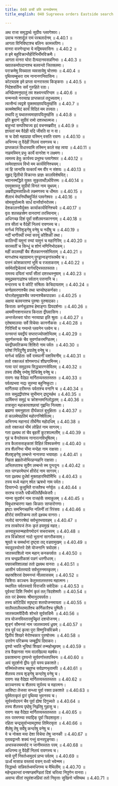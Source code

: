 ```yaml
---
title: 040 प्राचीं प्रति वानरप्रेषणम्
title_english: 040 Sugreeva orders Eastside search

---
```

<div class="audioEmbed"  caption="श्रीराम-हरिसीताराममूर्ति-घनपाठिभ्यां वचनम्" src="https://archive.org/download/Ramayana-recitation-Sriram-harisItArAmamUrti-Ghanapaati-v2/Kanda_4/Kanda_4_KSK-040-Pracheem_Prathi_Vanara_Preshanam.mp3"></div>

  
अथ राजा समृद्धार्थः सुग्रीवः प्लवगेश्वरः।  
उवाच नरशार्दूलं रामं परबलार्दनम् ॥ 4.40.1 ॥   
आगता विनिविष्टाश्च बलिनः कामरूपिणः।  
वानरा वारणेन्द्राभा ये मद्विषयवासिनः ॥ 4.40.2 ॥   
त इमे बहुविक्रान्तैर्हरिभिर्भीमविक्रमैः।  
आगता वानरा घोरा दैत्यदानवसन्ननिभाः ॥ 4.40.3 ॥   
ख्यातकर्मापदानाश्च बलवन्तो जितक्लमाः।  
पराक्रमेषु विख्याता व्यवसायेषु चोत्तमाः ॥ 4.40.4 ॥   
पृथिव्यम्बुचरा राम नानानगनिवासिनः।  
कोट्यग्रश इमे प्राप्ता वानरास्तव किङ्कराः ॥ 4.40.5 ॥   
निदेशवर्तिनः सर्वं गुरुहिते रताः।  
अभिप्रेतमनुष्ठातुं तव शक्ष्यन्त्यरिन्दम ॥ 4.40.6 ॥   
यन्मन्यसे नरव्याघ्र प्राप्तकालं तदुच्यताम्।  
त्वत्सैन्यं त्वद्वशे युक्तमाज्ञापयितुमर्हसि ॥ 4.40.7 ॥   
काममेषामिदं कार्यं विदितं मम तत्त्वतः।  
तथापि तु यथातत्त्वमाज्ञापयितुमर्हसि ॥ 4.40.8 ॥   
इति ब्रुवाणं सुग्रीवं रामो दशरथात्मजः।  
बाहुभ्यां सम्परिष्वज्य इदं वचनमब्रवीत् ॥ 4.40.9 ॥   
ज्ञायतां मम वैदेही यदि जीवति वा न वा।  
स च देशो महाप्राज्ञ यस्मिन् वसति रावणः ॥ 4.40.10 ॥   
अभिगम्य तु वैदेहीं निलयं रावणस्य च।  
प्राप्तकालं विधास्यामि तस्मिन् काले सह त्वया ॥ 4.40.11 ॥   
नाहमस्मिन् प्रभुः कार्ये वानरेश न लक्ष्मणः।  
त्वमस्य हेतुः कार्यस्य प्रभुश्च प्लवगेश्वर ॥ 4.40.12 ॥   
त्वमेवाज्ञापय विभो मम कार्यविनिश्चयम्।  
त्वं हि जानासि यत्कार्यं मम वीर न संशयः ॥ 4.40.13 ॥   
सुहृद् द्वितीयो विक्रान्तः प्राज्ञः कालविशेषवित्।  
भवानस्मद्धिते युक्तः सुकृतार्थोऽर्थवित्तमः ॥ 4.40.14 ॥   
एवमुक्तस्तु सुग्रीवो विनतं नाम यूथपम्।  
अब्रवीद्रामसान्निध्ये लक्ष्मणस्य च धीमतः ॥ 4.40.15 ॥   
शैलाभं मेघनिर्घोषमूर्जितं प्लवगेश्वरः ॥ 4.40.16 ॥   
सोमसूर्यात्मजैः सार्धं वानरैर्वानरोत्तम।  
देशकालनयैर्युक्तः कार्याकार्यविनिश्चये ॥ 4.40.17 ॥   
वृतः शतसहस्रेण वानराणां तरस्विनाम्।  
अधिगच्छ दिशं पूर्वां सशैलवनकाननाम् ॥ 4.40.18 ॥   
तत्र सीतां च वैदेहीं निलयं रावणस्य च।  
मार्गध्वं गिरिशृङ्गेषु वनेषु च नदीषु च ॥ 4.40.19 ॥   
नदीं भागीरथीं रम्यां सरयूं कौशिकीं तथा।  
कालिन्दीं यमुनां रम्यां यामुनं च महागिरिम् ॥ 4.40.20 ॥   
सरस्वतीं च सिन्धुं च शोणं मणिनिभोदकम्।  
महीं कालमहीं चैव शैलकाननशोभिताम् ॥ 4.40.21 ॥   
मागधांश्च महाग्रामान् पुण्ड्रान्वङ्गांस्तथैव च।  
पत्तनं कोशकाराणां भूमिं च रजताकराम् ॥ 4.40.22 ॥   
सर्वमेतद्विचेतव्यं मार्गयद्भिस्ततस्ततः।  
रामस्य दयितां भार्यां सीतां दशरथस्नुषाम् ॥ 4.40.23 ॥   
समुद्रमवगाढांश्च पर्वतान् पत्तनानि च।  
मन्दरस्य च ये कोटिं संश्रिताः केचिदायताम् ॥ 4.40.24 ॥   
कर्णप्रावरणाश्चैव तथा चाप्योष्ठकर्णकाः।  
घोरलोहमुखाश्चैव जवनाश्चैकपादकाः ॥ 4.40.25 ॥   
अक्षया बलवन्तश्च पुरुषाः पुरुषादकाः।  
किराताः कर्णचूडाश्च हेमाङ्गाः प्रियदर्शनाः ॥ 4.40.26 ॥   
आममीनाशनास्तत्र किराता द्वीपवासिनः।  
अन्तर्जलचरा घोरा नरव्याघ्रा इति श्रुताः ॥ 4.40.27 ॥   
एतेषामालयाः सर्वे विचेयाः काननौकसः ॥ 4.40.28 ॥   
गिरिभिर्ये च गम्यन्ते प्लवनेन प्लवेन च।  
रत्नवन्तं यवद्वीपं सप्तराज्योपशोभितम् ॥ 4.40.29 ॥   
सुवर्णरूप्यकं चैव सुवर्णाकरमण्डितम्।  
यवद्वीपमतिक्रम्य शिशिरो नाम पर्वतः ॥ 4.40.30 ॥   
एतेषां गिरिदुर्गेषु प्रपातेषु वनेषु च।  
मार्गध्वं सहिताः सर्वे रामपत्नीं यशस्विनीम् ॥ 4.40.31 ॥   
ततो रक्तजलं शोणमगाधं शीघ्रगामिनम्।  
गत्वा पारं समुद्रस्य सिद्धचारणसेवितम् ॥ 4.40.32 ॥   
तस्य तीर्थेषु रम्येषु विचित्रेषु वनेषु च।  
रावणः सह वैदेह्या मार्गितव्यस्ततस्ततः ॥ 4.40.33 ॥   
पर्वतप्रभवा नद्यः सुरम्या बहुनिष्कुटाः।  
मार्गितव्या दरीमन्तः पर्वताश्च वनानि च ॥ 4.40.34 ॥   
ततः समुद्रद्वीपांश्च सुभीमान् द्रष्टुमर्हथ ॥ 4.40.35 ॥   
ऊर्मिमन्तं समुद्रं च क्रोशन्तमनिलोद्धतम् ॥ 4.40.36 ॥   
तत्रासुरा महाकायाश्छायां गृह्णन्ति नित्यशः।  
ब्रह्मणा समनुज्ञाता दीर्घकालं बुभुक्षिताः ॥ 4.40.37 ॥   
तं कालमेघप्रतिमं महोरगनिषेवितम्।  
अभिगम्य महानादं तीर्थेनैव महोदधिम् ॥ 4.40.38 ॥   
ततो रक्तजलं भीमं लोहितं नाम सागरम्।  
गता द्रक्ष्यथ तां चैव बृहतीं कूटशाल्मलीम् ॥ 4.40.39 ॥   
गृहं च वैनतेयस्य नानारत्नविभूषितम्।  
तत्र कैलाससङ्काशं विहितं विश्वकर्मणा ॥ 4.40.40 ॥   
तत्र शैलनिभा भीमा मन्देहा नाम राक्षसाः।  
शैलशृङ्गेषु लम्बन्ते नानारुपा भयावहाः ॥ 4.40.41 ॥   
निहता ब्रह्मतेजोभिरहन्यहनि राक्षसाः।  
अभितप्ताश्च सूर्येण लम्बन्ते स्म पुनःपुनः ॥ 4.40.42 ॥   
ततः पाण्डरमेघाभं क्षीरोदं नाम सागरम्।  
गता द्रक्ष्यथ दुर्धर्षा मुक्ताहारमिवोर्मिभिः ॥ 4.40.43 ॥   
तस्य मध्ये महान् श्वेत ऋषभो नाम पर्वतः।  
दिव्यगन्धैः कुसुमितै राजतैश्च नगेर्वृतः ॥ 4.40.44 ॥   
सरश्च राजतैः पद्मैर्ज्वलितैर्हेमकेसरैः।  
नाम्ना सुदर्शनं नाम राजहंसैः समाकुलम् ॥ 4.40.45 ॥   
विबुधाश्चारणा यक्षाः किन्नराः साप्सरोगणाः।  
हृष्टाः समभिगच्छन्ति नलिनीं तां रिरंसवः ॥ 4.40.46 ॥   
क्षीरोदं समतिक्रम्य ततो द्रक्ष्यथ वानराः।  
जलोदं सागरश्रेष्ठं सर्वभूतभयावहम् ॥ 4.40.47 ॥   
तत्र तत्कोपजं तेजः कृतं हयमुखं महत्।  
अस्याहुस्तन्महावेगमोदनं सचराचरम् ॥ 4.40.48 ॥   
तत्र विक्रोशतां नादो भूतानां सागरौकसाम्।  
श्रूयते च समर्थानां दृष्ट्वा तद् वडवामुखम् ॥ 4.40.49 ॥   
स्वादूदस्योत्तरे देशे योजनानि त्रयोदश।  
जातरूपशिलो नाम महान् कनकपर्वतः ॥ 4.40.50 ॥   
तत्र चन्द्रप्रतीकाशं पन्नगं धरणीधरम्।  
पद्मपत्त्रविशालाक्षं ततो द्रक्ष्यथ वानराः ॥ 4.40.51 ॥   
आसीनं पर्वतस्याग्रे सर्वभूतनमस्कृतम्।  
सहस्रशिरसं देवमनन्तं नीलवाससम् ॥ 4.40.52 ॥   
त्रिशिराः काञ्चनः केतुस्तालस्तस्य महात्मनः।  
स्थापितः पर्वतस्याग्रे विराजति सवेदिकः ॥ 4.40.53 ॥   
पूर्वस्यां दिशि निर्माणं कृतं तत् त्रिदशेश्वरैः ॥ 4.40.54 ॥   
ततः परं हेममयः श्रीमानुदयपर्वतः।  
तस्य कोटिर्दिवं स्पृष्ट्वा शतयोजनमायता ॥ 4.40.55 ॥   
सालैस्तालैस्तमालैश्च कर्णिकारैश्च पुष्पितैः।  
जातरूपमयैर्दिव्यैः शोभते सूर्यसन्निभैः ॥ 4.40.56 ॥   
तत्र योजनविस्तारमुच्छ्रितं दशयोजनम्।  
शृङ्गं सौमनसं नाम जातरूपमयं ध्रुवम् ॥ 4.40.57 ॥   
तत्र पूर्वं पदं कृत्वा पुरा विष्णुस्त्रिविक्रमे।  
द्वितीयं शिखरे मेरोश्चकार पुरुषोत्तमः ॥ 4.40.58 ॥   
उत्तरेण परिक्रम्य जम्बूद्वीपं दिवाकरः।  
दृश्यो भवति भूयिष्ठं शिखरं तन्महोच्छ्रयम् ॥ 4.40.59 ॥   
तत्र वैखानसा नाम वालखिल्या महर्षयः।  
प्रकाशमाना दृश्यन्ते सूर्यवर्णास्तपस्विनः ॥ 4.40.60 ॥   
अयं सुदर्शनो द्वीपः पुरो यस्य प्रकाशते।  
यस्मिंस्तेजश्च चक्षुश्च सर्वप्राणभृतामपि ॥ 4.40.61 ॥   
शैलस्य तस्य शृङ्गेषु कन्दरेषु वनेषु च।  
रावणः सह वैदेह्या मार्गितव्यस्ततस्ततः ॥ 4.40.62 ॥   
काञ्चनस्य च शैलस्य सूर्यस्य च महात्मनः।  
आविष्टा तेजसा सन्ध्या पूर्वा रक्ता प्रकाशते ॥ 4.40.63 ॥   
पूर्वमेतत्कृतं द्वारं पृथिव्या भुवनस्य च।  
सूर्यस्योदयनं चैव पूर्वा ह्येषा दिगुच्यते ॥ 4.40.64 ॥   
तस्य शैलस्य पृष्ठेषु निर्झरेषु गुहासु च।  
रावणः सह वैदेह्या मार्गितव्यस्ततस्ततः ॥ 4.40.65 ॥   
ततः परमगम्या स्याद्दिक् पूर्वा त्रिदशावृता।  
रहिता चन्द्रसूर्याभ्यामदृश्या तिमिरावृता ॥ 4.40.66 ॥   
शैलेषु तेषु सर्वेषु कन्दरेषु वनेषु च।  
ये च नोक्ता मया देशा विचेया तेषु जानकी ॥ 4.40.67 ॥   
एतावद्वानरैः शक्यं गन्तुं वानरपुङ्गवाः।  
अभास्करममर्यादं न जानीमस्ततः परम् ॥ 4.40.68 ॥   
अधिगम्य तु वैदेहीं निलयं रावणस्य च।  
मासे पूर्णे निवर्तध्वमुदयं प्राप्य पर्वतम् ॥ 4.40.69 ॥   
ऊर्ध्वं मासान्न वस्तव्यं वसन् वध्यो भवेन्मम।  
सिद्धार्थाः सन्निवर्तध्वमधिगम्य च मैथिलीम् ॥ 4.40.70 ॥   
महेन्द्रकान्तां वनषण्डमण्डितां दिशं चरित्वा निपुणेन वानराः।  
अवाप्य सीतां रघुवंशजप्रियां ततो निवृत्ताः सुखिनो भविष्यथ ॥ 4.40.71 ॥   